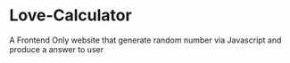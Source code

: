 # Love-Calculator
A Frontend Only website that generate random number via Javascript and produce a answer to user
